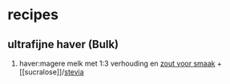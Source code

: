 # recipes
## ultrafijne haver (Bulk)
1. haver:magere melk met 1:3 verhouding en [zout voor smaak](https://www.reddit.com/r/EatCheapAndHealthy/comments/65ro59/how_do_i_make_oatmeal_taste_good/) + [[sucralose]]/[stevia](https://www.reddit.com/r/1500isplenty/comments/bxz69p/how_to_sweeten_oatmeal/)